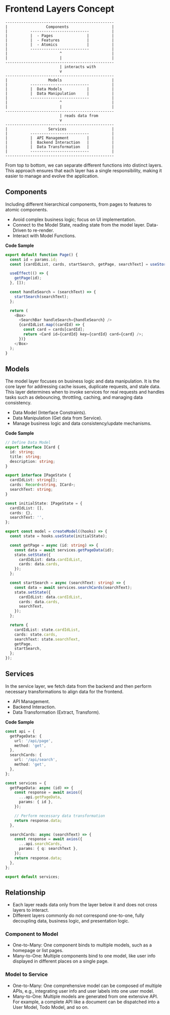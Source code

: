 # Frontend Layers Concept

```
------------------------------------------------
|                 Components                   |
|          --------------------------          |
|          |  - Pages               |          |
|          |  - Features            |          |
|          |  - Atomics             |          |
|          --------------------------          |
|                       ^                      |
|                       |                      |
------------------------------------------------
                        | interacts with
                        v
------------------------------------------------
|                  Models                      |
|          --------------------------          |
|          |  Data Models           |          |
|          |  Data Manipulation     |          |
|          --------------------------          |
|                       ^                      |
|                       |                      |
------------------------------------------------
                        | reads data from
                        v
------------------------------------------------
|                  Services                    |
|          --------------------------          |
|          |  API Management        |          |
|          |  Backend Interaction   |          |
|          |  Data Transformation   |          |
|          --------------------------          |
------------------------------------------------
```

From top to bottom, we can separate different functions into distinct layers. This approach ensures that each layer has a single responsibility, making it easier to manage and evolve the application.

## Components

Including different hierarchical components, from pages to features to atomic components.

- Avoid complex business logic; focus on UI implementation.
- Connect to the Model State, reading state from the model layer. Data-Driven to re-render.
- Interact with Model Functions.

**Code Sample**

```typescript
export default function Page() {
  const id = params.id;
  const [cardIdList, cards, startSearch, getPage, searchText] = useStore(model);

  useEffect(() => {
    getPage(id);
  }, []);

  const handleSearch = (searchText) => {
    startSearch(searchText);
  };

  return (
    <Box>
      <SearchBar handleSearch={handleSearch} />
      {cardIdList.map((cardId) => {
        const card = cards[cardId];
        return <Card id={cardId} key={cardId} card={card} />;
      })}
    </Box>
  );
}
```

## Models

The model layer focuses on business logic and data manipulation. It is the core layer for addressing cache issues, duplicate requests, and stale data. This layer determines when to invoke services for real requests and handles tasks such as debouncing, throttling, caching, and managing data consistency.

- Data Model (Interface Constraints).
- Data Manipulation (Get data from Service).
- Manage business logic and data consistency/update mechanisms.

**Code Sample**

```typescript
// Define Data Model
export interface ICard {
  id: string;
  title: string;
  description: string;
}

export interface IPageState {
  cardIdList: string[];
  cards: Record<string, ICard>;
  searchText: string;
}

const initialState: IPageState = {
  cardIdList: [],
  cards: {},
  searchText: '',
};

export const model = createModel((hooks) => {
  const state = hooks.useState(initialState);

  const getPage = async (id: string) => {
    const data = await services.getPageData(id);
    state.setState({
      cardIdList: data.cardIdList,
      cards: data.cards,
    });
  };

  const startSearch = async (searchText: string) => {
    const data = await services.searchCards(searchText);
    state.setState({
      cardIdList: data.cardIdList,
      cards: data.cards,
      searchText,
    });
  };

  return {
    cardIdList: state.cardIdList,
    cards: state.cards,
    searchText: state.searchText,
    getPage,
    startSearch,
  };
});
```

## Services

In the service layer, we fetch data from the backend and then perform necessary transformations to align data for the frontend.

- API Management.
- Backend Interaction.
- Data Transformation (Extract, Transform).

**Code Sample**

```typescript
const api = {
  getPageData: {
    url: '/api/page',
    method: 'get',
  },
  searchCards: {
    url: '/api/search',
    method: 'get',
  },
};

const services = {
  getPageData: async (id) => {
    const response = await axios({
      ...api.getPageData,
      params: { id },
    });

    // Perform necessary data transformation
    return response.data;
  },

  searchCards: async (searchText) => {
    const response = await axios({
      ...api.searchCards,
      params: { q: searchText },
    });
    return response.data;
  },
};

export default services;
```

## Relationship

- Each layer reads data only from the layer below it and does not cross layers to interact.
- Different layers commonly do not correspond one-to-one, fully decoupling data, business logic, and presentation logic.

### Component to Model

- One-to-Many: One component binds to multiple models, such as a homepage or list pages.
- Many-to-One: Multiple components bind to one model, like user info displayed in different places on a single page.

### Model to Service

- One-to-Many: One comprehensive model can be composed of multiple APIs, e.g., integrating user info and user labels into one user model.
- Many-to-One: Multiple models are generated from one extensive API. For example, a complete API like a document can be dispatched into a User Model, Todo Model, and so on.
